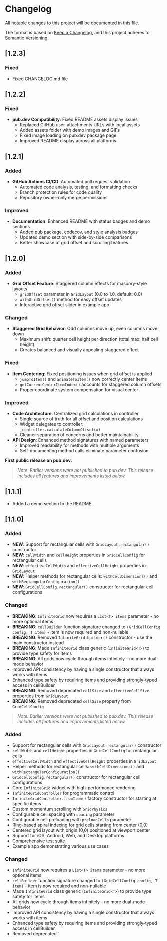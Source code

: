 # Changelog

All notable changes to this project will be documented in this file.

The format is based on [Keep a Changelog](https://keepachangelog.com/en/1.0.0/),
and this project adheres to [Semantic Versioning](https://semver.org/spec/v2.0.0.html).

## [1.2.3] 

### Fixed
  - Fixed CHANGELOG.md file

## [1.2.2] 

### Fixed
- **pub.dev Compatibility**: Fixed README assets display issues
  - Replaced GitHub user-attachments URLs with local assets
  - Added assets folder with demo images and GIFs
  - Fixed image loading on pub.dev package page
  - Improved README display across all platforms

## [1.2.1] 

### Added
- **GitHub Actions CI/CD**: Automated pull request validation
  - Automated code analysis, testing, and formatting checks
  - Branch protection rules for code quality
  - Repository owner-only merge permissions

### Improved
- **Documentation**: Enhanced README with status badges and demo sections
  - Added pub package, codecov, and style analysis badges
  - Updated demo section with side-by-side comparisons
  - Better showcase of grid offset and scrolling features

## [1.2.0] 

### Added
- **Grid Offset Feature**: Staggered column effects for masonry-style layouts
  - `gridOffset` parameter in `GridLayout` (0.0 to 1.0, default: 0.0)
  - `withGridOffset()` method for easy offset updates
  - Interactive grid offset slider in example app

### Changed
- **Staggered Grid Behavior**: Odd columns move up, even columns move down
  - Maximum shift: quarter cell height per direction (total max: half cell height)
  - Creates balanced and visually appealing staggered effect

### Fixed
- **Item Centering**: Fixed positioning issues when grid offset is applied
  - `jumpToItem()` and `animateToItem()` now correctly center items
  - `getCurrentCenterItemIndex()` accounts for staggered column offsets
  - Proper coordinate system compensation for visual center

### Improved
- **Code Architecture**: Centralized grid calculations in controller
  - Single source of truth for all offset and position calculations
  - Widget delegates to controller: `_controller.calculateColumnOffset(x)`
  - Cleaner separation of concerns and better maintainability
- **API Design**: Enhanced method signatures with named parameters
  - Improved readability for methods with multiple arguments
  - Self-documenting method calls eliminate parameter confusion

**First public release on pub.dev.**

> _Note: Earlier versions were not published to pub.dev. This release includes all features and improvements listed below._

## [1.1.1] 

- Added a demo section to the README.

## [1.1.0] 

### Added
- **NEW**: Support for rectangular cells with `GridLayout.rectangular()` constructor
- **NEW**: `cellWidth` and `cellHeight` properties in `GridCellConfig` for rectangular cells
- **NEW**: `effectiveCellWidth` and `effectiveCellHeight` properties in `GridLayout`
- **NEW**: Helper methods for rectangular cells: `withCellDimensions()` and `withRectangularConfiguration()`
- **NEW**: `GridCellConfig.rectangular()` constructor for rectangular cell configurations

### Changed
- **BREAKING**: `InfiniteGrid` now requires a `List<T> items` parameter - no more optional items
- **BREAKING**: `cellBuilder` function signature changed to `(GridCellConfig config, T item)` - item is now required and non-nullable  
- **BREAKING**: Removed `InfiniteGrid.builder()` constructor - use the main constructor instead
- **BREAKING**: Made `InfiniteGrid` class generic (`InfiniteGrid<T>`) to provide type safety for items
- **BREAKING**: All grids now cycle through items infinitely - no more dual-mode behavior
- Improved API consistency by having a single constructor that always works with items
- Enhanced type safety by requiring items and providing strongly-typed access in cellBuilder
- **BREAKING**: Removed deprecated `cellSize` and `effectiveCellSize` properties from `GridLayout`
- **BREAKING**: Removed deprecated `cellSize` property from `GridCellConfig`

> _Note: Earlier versions were not published to pub.dev. This release includes all features and improvements listed below._

### Added
- Support for rectangular cells with `GridLayout.rectangular()` constructor
- `cellWidth` and `cellHeight` properties in `GridCellConfig` for rectangular cells
- `effectiveCellWidth` and `effectiveCellHeight` properties in `GridLayout`
- Helper methods for rectangular cells: `withCellDimensions()` and `withRectangularConfiguration()`
- `GridCellConfig.rectangular()` constructor for rectangular cell configurations
- Core `InfiniteGrid` widget with high-performance rendering
- `InfiniteGridController` for programmatic control
- `InfiniteGridController.fromItem()` factory constructor for starting at specific items
- Custom momentum scrolling with `GridPhysics`
- Configurable cell spacing with `spacing` parameter
- Configurable cell preloading with `preloadCells` parameter
- Ring-based spiral indexing for grid cells starting from center (0,0)
- Centered grid layout with origin (0,0) positioned at viewport center
- Support for iOS, Android, Web, and Desktop platforms
- Comprehensive test suite
- Example app demonstrating various use cases

### Changed
- `InfiniteGrid` now requires a `List<T> items` parameter - no more optional items
- `cellBuilder` function signature changed to `(GridCellConfig config, T item)` - item is now required and non-nullable
- Made `InfiniteGrid` class generic (`InfiniteGrid<T>`) to provide type safety for items
- All grids now cycle through items infinitely - no more dual-mode behavior
- Improved API consistency by having a single constructor that always works with items
- Enhanced type safety by requiring items and providing strongly-typed access in cellBuilder
- Removed deprecated `